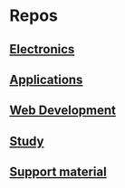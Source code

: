 # Repos

## [Electronics](../electronic.md)

## [Applications](../apps.md)

## [Web Development](../web.md)

## [Study](../study.md)

## [Support material](../support.md)
